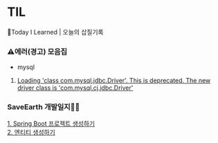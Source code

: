 # TIL
📝Today I Learned | 오늘의 삽질기록


### ⚠에러(경고) 모음집
- mysql
1. [Loading 'class com.mysql.jdbc.Driver'. This is deprecated. The new driver class is 'com.mysql.cj.jdbc.Driver'](WasteofTimeShoveling/20210408.md)


### SaveEarth 개발일지👩‍💻

[1. Spring Boot 프로젝트 생성하기](https://github.com/hwana/TIL/blob/main/SaveEarthProject/20210408.md)<br>
[2. 엔티티 생성하기](https://github.com/hwana/TIL/blob/main/SaveEarthProject/create-entity.md)


